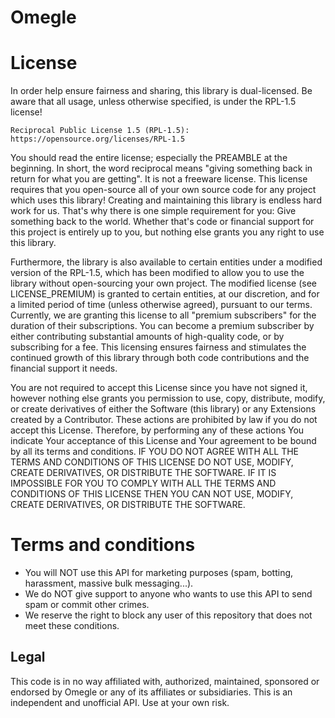 # Omegle


# License

In order help ensure fairness and sharing, this library is dual-licensed. Be aware that all usage, unless otherwise specified, is under the RPL-1.5 license!

    Reciprocal Public License 1.5 (RPL-1.5): https://opensource.org/licenses/RPL-1.5

You should read the entire license; especially the PREAMBLE at the beginning. In short, the word reciprocal means "giving something back in return for what you are getting". It is not a freeware license. This license requires that you open-source all of your own source code for any project which uses this library! Creating and maintaining this library is endless hard work for us. That's why there is one simple requirement for you: Give something back to the world. Whether that's code or financial support for this project is entirely up to you, but nothing else grants you any right to use this library.

Furthermore, the library is also available to certain entities under a modified version of the RPL-1.5, which has been modified to allow you to use the library without open-sourcing your own project. The modified license (see LICENSE_PREMIUM) is granted to certain entities, at our discretion, and for a limited period of time (unless otherwise agreed), pursuant to our terms. Currently, we are granting this license to all "premium subscribers" for the duration of their subscriptions. You can become a premium subscriber by either contributing substantial amounts of high-quality code, or by subscribing for a fee. This licensing ensures fairness and stimulates the continued growth of this library through both code contributions and the financial support it needs.

You are not required to accept this License since you have not signed it, however nothing else grants you permission to use, copy, distribute, modify, or create derivatives of either the Software (this library) or any Extensions created by a Contributor. These actions are prohibited by law if you do not accept this License. Therefore, by performing any of these actions You indicate Your acceptance of this License and Your agreement to be bound by all its terms and conditions. IF YOU DO NOT AGREE WITH ALL THE TERMS AND CONDITIONS OF THIS LICENSE DO NOT USE, MODIFY, CREATE DERIVATIVES, OR DISTRIBUTE THE SOFTWARE. IF IT IS IMPOSSIBLE FOR YOU TO COMPLY WITH ALL THE TERMS AND CONDITIONS OF THIS LICENSE THEN YOU CAN NOT USE, MODIFY, CREATE DERIVATIVES, OR DISTRIBUTE THE SOFTWARE.

# Terms and conditions

- You will NOT use this API for marketing purposes (spam, botting, harassment, massive bulk messaging...).
- We do NOT give support to anyone who wants to use this API to send spam or commit other crimes.
- We reserve the right to block any user of this repository that does not meet these conditions.

## Legal

This code is in no way affiliated with, authorized, maintained, sponsored or endorsed by Omegle or any of its affiliates or subsidiaries. This is an independent and unofficial API. Use at your own risk.
